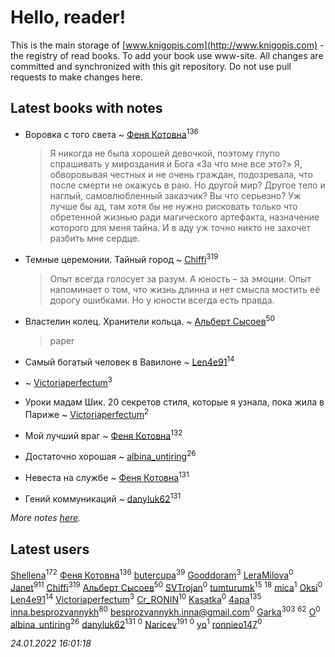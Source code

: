 # Hello, reader!
This is the main storage of [www.knigopis.com](http://www.knigopis.com) - the registry of read books.
To add your book use www-site. All changes are committed and synchronized with this git repository.
Do not use pull requests to make changes here.


## Latest books with notes
* Воровка с того света ~ [Феня Котовна](users/109/109746193906459706720-google)<sup>136</sup>
    > Я никогда не была хорошей девочкой, поэтому глупо спрашивать у мироздания и Бога «За что мне все это?»
    > Я, обворовывая честных и не очень граждан, подозревала, что после смерти не окажусь в раю. Но другой мир? Другое тело и наглый, самовлюбленный заказчик? Вы что серьезно? Уж лучше бы ад, там хотя бы не нужно рисковать только что обретенной жизнью ради магического артефакта, назначение которого для меня тайна. И в аду уж точно никто не захочет разбить мне сердце.

* Темные церемонии. Тайный город ~ [Chiffi](users/105/105831994080785626680-google)<sup>319</sup>
    > Опыт всегда голосует за разум. А юность – за эмоции. Опыт напоминает о том, что жизнь длинна и нет смысла мостить её дорогу ошибками. Но у юности всегда есть правда.

* Властелин колец. Хранители кольца. ~ [Альберт Сысоев](users/474/47446642-vkontakte)<sup>50</sup>
    > paper

* Самый богатый человек в Вавилоне ~ [Len4e91](users/254/254448176-yandex)<sup>14</sup>

*  ~ [Victoriaperfectum](users/117/117396356938980769291-google)<sup>3</sup>

* Уроки мадам Шик. 20 секретов стиля, которые я узнала, пока жила в Париже ~ [Victoriaperfectum](users/117/117396356938980769291-google)<sup>2</sup>

* Мой лучший враг ~ [Феня Котовна](users/109/109746193906459706720-google)<sup>132</sup>

* Достаточно хорошая ~ [albina_untiring](users/257/2579695-vkontakte)<sup>26</sup>

* Невеста на службе ~ [Феня Котовна](users/109/109746193906459706720-google)<sup>131</sup>

* Гений коммуникаций ~ [danyluk62](users/374/374149854-vkontakte)<sup>131</sup>


_More notes [here](latest_books_with_notes.md)._


## Latest users
[Shellena](users/134/13413591548892934957-mailru)<sup>172</sup> 
[Феня Котовна](users/109/109746193906459706720-google)<sup>136</sup> 
[butercupa](users/193/193697993-vkontakte)<sup>39</sup> 
[Gooddoram](users/115/115304758208163915085-google)<sup>3</sup> 
[LeraMilova](users/196/196970139-vkontakte)<sup>0</sup> 
[Janet](users/108/108113656204404967440-google)<sup>911</sup> 
[Chiffi](users/105/105831994080785626680-google)<sup>319</sup> 
[Альберт Сысоев](users/474/47446642-vkontakte)<sup>50</sup> 
[SVTrojan](users/110/110093761859864893303-google)<sup>0</sup> 
[tumturumk](users/135/135685382-vkontakte)<sup>15</sup> 
[](users/118/118248226132797004598-google)<sup>18</sup> 
[mica](users/103/103163807632858423947-google)<sup>1</sup> 
[Oksi](users/364/3648522-vkontakte)<sup>0</sup> 
[Len4e91](users/254/254448176-yandex)<sup>14</sup> 
[Victoriaperfectum](users/117/117396356938980769291-google)<sup>3</sup> 
[Cr_RONIN](users/112/112090473416384685204-google)<sup>10</sup> 
[Kasatka](users/116/116127233176802148960-google)<sup>0</sup> 
[4apa](users/117/117392596378069249667-google)<sup>135</sup> 
[inna.besprozvannykh](users/733/73323849-yandex)<sup>80</sup> 
[besprozvannykh.inna@gmail.com](users/153/1533293040-yandex)<sup>0</sup> 
[Garka](users/115/115753719718250012620-google)<sup>303</sup> 
[](users/153/1537586159620888-facebook)<sup>62</sup> 
[O](users/388/388959681521597-facebook)<sup>0</sup> 
[albina_untiring](users/257/2579695-vkontakte)<sup>26</sup> 
[danyluk62](users/374/374149854-vkontakte)<sup>131</sup> 
[](users/686/68639652-vkontakte)<sup>0</sup> 
[Naricev](users/107/107090515204537133928-google)<sup>191</sup> 
[](users/106/106221599511620619431-google)<sup>0</sup> 
[yo](users/117/117521442574974529909-google)<sup>1</sup> 
[ronnieo147](users/101/101533407065565467270-google)<sup>0</sup> 


_24.01.2022 16:01:18_
